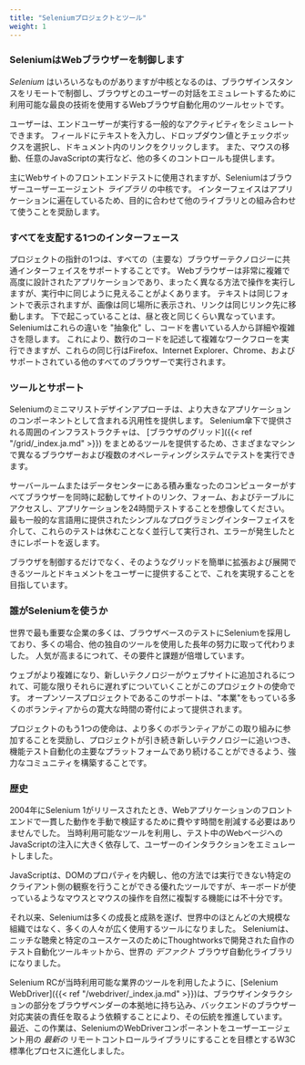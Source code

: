 ```yaml
---
title: "Seleniumプロジェクトとツール"
weight: 1
---
```


### SeleniumはWebブラウザーを制御します

_Selenium_ はいろいろなものがありますが中核となるのは、ブラウザインスタンスをリモートで制御し、ブラウザとのユーザーの対話をエミュレートするために利用可能な最良の技術を使用するWebブラウザ自動化用のツールセットです。

ユーザーは、エンドユーザーが実行する一般的なアクティビティをシミュレートできます。
フィールドにテキストを入力し、ドロップダウン値とチェックボックスを選択し、ドキュメント内のリンクをクリックします。
また、マウスの移動、任意のJavaScriptの実行など、他の多くのコントロールも提供します。

主にWebサイトのフロントエンドテストに使用されますが、Seleniumはブラウザーユーザーエージェント _ライブラリ_ の中核です。
インターフェイスはアプリケーションに遍在しているため、目的に合わせて他のライブラリとの組み合わせて使うことを奨励します。

### すべてを支配する1つのインターフェース

プロジェクトの指針の1つは、すべての（主要な）ブラウザーテクノロジーに共通インターフェイスをサポートすることです。
Webブラウザーは非常に複雑で高度に設計されたアプリケーションであり、まったく異なる方法で操作を実行しますが、実行中に同じように見えることがよくあります。
テキストは同じフォントで表示されますが、画像は同じ場所に表示され、リンクは同じリンク先に移動します。
下で起こっていることは、昼と夜と同じくらい異なっています。
Seleniumはこれらの違いを "抽象化" し、コードを書いている人から詳細や複雑さを隠します。
これにより、数行のコードを記述して複雑なワークフローを実行できますが、これらの同じ行はFirefox、Internet Explorer、Chrome、およびサポートされている他のすべてのブラウザーで実行されます。

### ツールとサポート

Seleniumのミニマリストデザインアプローチは、より大きなアプリケーションのコンポーネントとして含まれる汎用性を提供します。
Selenium傘下で提供される周囲のインフラストラクチャは、 [ブラウザのグリッド]({{< ref "/grid/_index.ja.md" >}}) をまとめるツールを提供するため、さまざまなマシンで異なるブラウザーおよび複数のオペレーティングシステムでテストを実行できます。

サーバールームまたはデータセンターにある積み重なったのコンピューターがすべてブラウザーを同時に起動してサイトのリンク、フォーム、およびテーブルにアクセスし、アプリケーションを24時間テストすることを想像してください。
最も一般的な言語用に提供されたシンプルなプログラミングインターフェイスを介して、これらのテストは休むことなく並行して実行され、エラーが発生したときにレポートを返します。

ブラウザを制御するだけでなく、そのようなグリッドを簡単に拡張および展開できるツールとドキュメントをユーザーに提供することで、これを実現することを目指しています。

### 誰がSeleniumを使うか

世界で最も重要な企業の多くは、ブラウザベースのテストにSeleniumを採用しており、多くの場合、他の独自のツールを使用した長年の努力に取って代わりました。
人気が高まるにつれて、その要件と課題が倍増しています。

ウェブがより複雑になり、新しいテクノロジーがウェブサイトに追加されるにつれて、可能な限りそれらに遅れずについていくことがこのプロジェクトの使命です。
オープンソースプロジェクトであるこのサポートは、"本業"をもっている多くのボランティアからの寛大な時間の寄付によって提供されます。

プロジェクトのもう1つの使命は、より多くのボランティアがこの取り組みに参加することを奨励し、プロジェクトが引き続き新しいテクノロジーに追いつき、機能テスト自動化の主要なプラットフォームであり続けることができるよう、強力なコミュニティを構築することです。

### 歴史

2004年にSelenium 1がリリースされたとき、Webアプリケーションのフロントエンドで一貫した動作を手動で検証するために費やす時間を削減する必要はありませんでした。
当時利用可能なツールを利用し、テスト中のWebページへのJavaScriptの注入に大きく依存して、ユーザーのインタラクションをエミュレートしました。

JavaScriptは、DOMのプロパティを内観し、他の方法では実行できない特定のクライアント側の観察を行うことができる優れたツールですが、キーボードが使っているようなマウスとマウスの操作を自然に複製する機能には不十分です。

それ以来、Seleniumは多くの成長と成熟を遂げ、世界中のほとんどの大規模な組織ではなく、多くの人々が広く使用するツールになりました。
Seleniumは、ニッチな聴衆と特定のユースケースのためにThoughtworksで開発された自作のテスト自動化ツールキットから、世界の _デファクト_ ブラウザ自動化ライブラリになりました。

Selenium RCが当時利用可能な業界のツールを利用したように、[Selenium WebDriver]({{< ref "/webdriver/_index.ja.md" >}})は、ブラウザインタラクションの部分をブラウザベンダーの本拠地に持ち込み、バックエンドのブラウザー対応実装の責任を取るよう依頼することにより、その伝統を推進しています。
最近、この作業は、SeleniumのWebDriverコンポーネントをユーザーエージェント用の _最新の_ リモートコントロールライブラリにすることを目標とするW3C標準化プロセスに進化しました。
